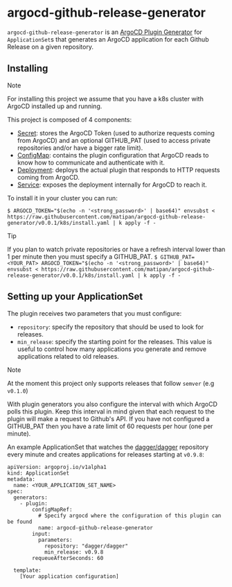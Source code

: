 # argocd-github-release-generator
`argocd-github-release-generator` is an [ArgoCD Plugin Generator](https://argo-cd.readthedocs.io/en/stable/operator-manual/applicationset/Generators-Plugin/) for `ApplicationSet`s that generates an ArgoCD application for each Github Release on a given repository.

## Installing
> [!NOTE]
> For installing this project we assume that you have a k8s cluster with ArgoCD installed up and running.

This project is composed of 4 components:
- [Secret](k8s/install.yaml#L1): stores the ArgoCD Token (used to authorize requests coming from ArgoCD) and an optional GITHUB_PAT (used to access private repositories and/or have a bigger rate limit).
- [ConfigMap](k8s/install.yaml#L13): contains the plugin configuration that ArgoCD reads to know how to communicate and authenticate with it.
- [Deployment](k8s/install.yaml#L22): deploys the actual plugin that responds to HTTP requests coming from ArgoCD.
- [Service](k8s/install.yaml#L69): exposes the deployment internally for ArgoCD to reach it.

To install it in your cluster you can run:
```terminal
$ ARGOCD_TOKEN="$(echo -n '<strong_password>' | base64)" envsubst < https://raw.githubusercontent.com/matipan/argocd-github-release-generator/v0.0.1/k8s/install.yaml | k apply -f -
```

> [!TIP]
> If you plan to watch private repositories or have a refresh interval lower than 1 per minute then you must specify a GITHUB_PAT.
> `$ GITHUB_PAT=<YOUR_PAT> ARGOCD_TOKEN="$(echo -n '<strong_password>' | base64)" envsubst < https://raw.githubusercontent.com/matipan/argocd-github-release-generator/v0.0.1/k8s/install.yaml | k apply -f -`

## Setting up your ApplicationSet

The plugin receives two parameters that you must configure:
- `repository`: specify the repository that should be used to look for releases.
- `min_release`: specify the starting point for the releases. This value is useful to control how many applications you generate and remove applications related to old releases.

> [!NOTE]
> At the moment this project only supports releases that follow `semver` (e.g `v0.1.0`)

With plugin generators you also configure the interval with which ArgoCD polls this plugin. Keep this interval in mind given that each request to the plugin will make a request to Github's API. If you have not configured a GITHUB_PAT then you have a rate limit of 60 requests per hour (one per minute).

An example ApplicationSet that watches the [dagger/dagger](https://github.com/dagger/dagger) repository every minute and creates applications for releases starting at `v0.9.8`:
```
apiVersion: argoproj.io/v1alpha1
kind: ApplicationSet
metadata:
  name: <YOUR_APPLICATION_SET_NAME>
spec:
  generators:
    - plugin:
        configMapRef:
          # Specify argocd where the configuration of this plugin can be found
          name: argocd-github-release-generator
        input:
          parameters:
            repository: "dagger/dagger"
            min_release: v0.9.8
        requeueAfterSeconds: 60

  template:
    [Your application configuration]
```
